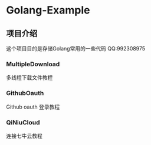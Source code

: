 # Golang-Example

## 项目介绍
这个项目目的是存储Golang常用的一些代码
QQ:992308975


### MultipleDownload
多线程下载文件教程


### GithubOauth
Github oauth 登录教程


### QiNiuCloud
连接七牛云教程
